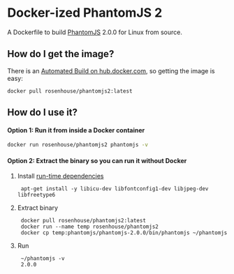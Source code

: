 # Docker-ized PhantomJS 2

A Dockerfile to build [PhantomJS](https://github.com/ariya/phantomjs) 2.0.0 for Linux from source.

## How do I get the image?
There is an [Automated Build on hub.docker.com](https://registry.hub.docker.com/u/rosenhouse/phantomjs2/), so getting the image is easy:

```
docker pull rosenhouse/phantomjs2:latest
```

## How do I use it?

#### Option 1: Run it from inside a Docker container

```bash
docker run rosenhouse/phantomjs2 phantomjs -v
```


#### Option 2: Extract the binary so you can run it without Docker

1. Install [run-time dependencies](https://github.com/rosenhouse/phantomjs2/blob/master/Dockerfile#L10)

        apt-get install -y libicu-dev libfontconfig1-dev libjpeg-dev libfreetype6


2. Extract binary

        docker pull rosenhouse/phantomjs2:latest
        docker run --name temp rosenhouse/phantomjs2
        docker cp temp:phantomjs/phantomjs-2.0.0/bin/phantomjs ~/phantomjs


3. Run

        ~/phantomjs -v
        2.0.0

     
